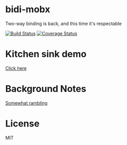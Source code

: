 # bidi-mobx
Two-way binding is back, and this time it's respectable

[![Build Status](https://travis-ci.org/danielearwicker/bidi-mobx.svg?branch=master)](https://travis-ci.org/danielearwicker/bidi-mobx)
[![Coverage Status](https://coveralls.io/repos/danielearwicker/bidi-mobx/badge.svg?branch=master&service=github)](https://coveralls.io/github/danielearwicker/bidi-mobx?branch=master)


# Kitchen sink demo
[Click here](https://danielearwicker.github.io/bidi-mobx/)

# Background Notes
[Somewhat rambling](https://github.com/danielearwicker/bidi-mobx/blob/master/notes.md)

# License 
MIT